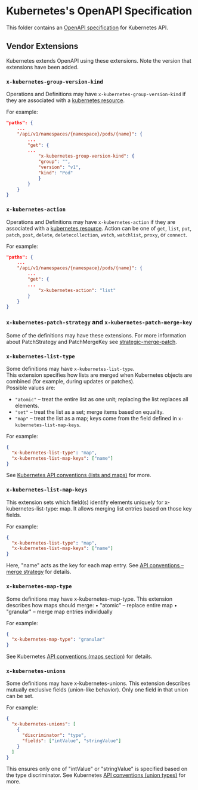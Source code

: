 # Kubernetes's OpenAPI Specification

This folder contains an [OpenAPI specification](https://github.com/OAI/OpenAPI-Specification) for Kubernetes API.

## Vendor Extensions

Kubernetes extends OpenAPI using these extensions. Note the version that
extensions have been added.

### `x-kubernetes-group-version-kind`

Operations and Definitions may have `x-kubernetes-group-version-kind` if they
are associated with a [kubernetes resource](https://git.k8s.io/community/contributors/devel/sig-architecture/api-conventions.md#resources).


For example:

``` json
"paths": {
    ...
    "/api/v1/namespaces/{namespace}/pods/{name}": {
        ...
        "get": {
        ...
            "x-kubernetes-group-version-kind": {
            "group": "",
            "version": "v1",
            "kind": "Pod"
            }
        }
    }
}
```

### `x-kubernetes-action`

Operations and Definitions may have `x-kubernetes-action` if they
are associated with a [kubernetes resource](https://git.k8s.io/community/contributors/devel/sig-architecture/api-conventions.md#resources).
Action can be one of `get`, `list`, `put`, `patch`, `post`, `delete`, `deletecollection`, `watch`, `watchlist`, `proxy`, or `connect`.


For example:

``` json
"paths": {
    ...
    "/api/v1/namespaces/{namespace}/pods/{name}": {
        ...
        "get": {
        ...
            "x-kubernetes-action": "list"
        }
    }
}
```

### `x-kubernetes-patch-strategy` and `x-kubernetes-patch-merge-key`

Some of the definitions may have these extensions. For more information about PatchStrategy and PatchMergeKey see
[strategic-merge-patch](https://git.k8s.io/community/contributors/devel/sig-api-machinery/strategic-merge-patch.md).

### `x-kubernetes-list-type`

Some definitions may have `x-kubernetes-list-type`.  
This extension specifies how lists are merged when Kubernetes objects are combined (for example, during updates or patches).  
Possible values are:

- `"atomic"` – treat the entire list as one unit; replacing the list replaces all elements.  
- `"set"` – treat the list as a set; merge items based on equality.  
- `"map"` – treat the list as a map; keys come from the field defined in `x-kubernetes-list-map-keys`.  

For example:

```json
{
  "x-kubernetes-list-type": "map",
  "x-kubernetes-list-map-keys": ["name"]
}
```

See [Kubernetes API conventions (lists and maps)](https://github.com/kubernetes/community/blob/master/contributors/devel/sig-architecture/api-conventions.md) for more.

### `x-kubernetes-list-map-keys`

This extension sets which field(s) identify elements uniquely for x-kubernetes-list-type: map.
It allows merging list entries based on those key fields.

For example:

```json
{
  "x-kubernetes-list-type": "map",
  "x-kubernetes-list-map-keys": ["name"]
}
```

Here, "name" acts as the key for each map entry.
See [API conventions – merge strategy](https://github.com/kubernetes/community/blob/master/contributors/devel/sig-architecture/api-conventions.md#merge-strategy) for details.


### `x-kubernetes-map-type`

Some definitions may have x-kubernetes-map-type.
This extension describes how maps should merge:
 • "atomic" – replace entire map
 • "granular" – merge map entries individually

For example:

```json
{
  "x-kubernetes-map-type": "granular"
}
```
See Kubernetes [API conventions (maps section)](https://github.com/kubernetes/community/blob/master/contributors/devel/sig-architecture/api-conventions.md#maps) for details.


### `x-kubernetes-unions`

Some definitions may have x-kubernetes-unions.
This extension describes mutually exclusive fields (union-like behavior).
Only one field in that union can be set.

For example:

```json
{
  "x-kubernetes-unions": [
    {
      "discriminator": "type",
      "fields": ["intValue", "stringValue"]
    }
  ]
}
```

This ensures only one of "intValue" or "stringValue" is specified based on the type discriminator.
See Kubernetes [API conventions (union types)](https://github.com/kubernetes/community/blob/master/contributors/devel/sig-architecture/api-conventions.md#union-types) for more.
